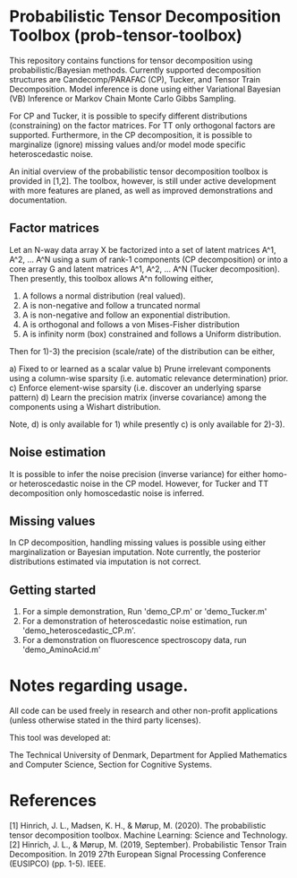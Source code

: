 # Probabilistic Tensor Decomposition Toolbox (prob-tensor-toolbox)
 
This repository contains functions for tensor decomposition using probabilistic/Bayesian methods. Currently supported decomposition structures are Candecomp/PARAFAC (CP), Tucker, and Tensor Train Decomposition. Model inference is done using either Variational Bayesian (VB) Inference or Markov Chain Monte Carlo Gibbs Sampling.

For CP and Tucker, it is possible to specify different distributions (constraining) on the factor matrices. For TT only orthogonal factors are supported. Furthermore, in the CP decomposition, it is possible to marginalize (ignore) missing values and/or model mode specific heteroscedastic noise.

An initial overview of the probabilistic tensor decomposition toolbox is provided in [1,2]. The toolbox, however, is still under active development with more features are planed, as well as improved demonstrations and documentation.

## Factor matrices
Let an N-way data array X be factorized into a set of latent matrices A^1, A^2, ... A^N using a sum of rank-1 components (CP decomposition) or into a core array G and latent matrices A^1, A^2, ... A^N (Tucker decomposition). Then presently, this toolbox allows A^n following either,

1) A follows a normal distribution (real valued).
2) A is non-negative and follow a truncated normal
3) A is non-negative and follow an exponential distribution.
4) A is orthogonal and follows a von Mises-Fisher distribution
5) A is infinity norm (box) constrained and follows a Uniform distribution.

Then for 1)-3) the precision (scale/rate) of the distribution can be either,

a) Fixed to or learned as a scalar value
b) Prune irrelevant components using a column-wise sparsity (i.e. automatic relevance determination) prior.
c) Enforce element-wise sparsity (i.e. discover an underlying sparse pattern)
d) Learn the precision matrix (inverse covariance) among the components using a Wishart distribution.

Note, d) is only available for 1) while presently c) is only available for 2)-3).

## Noise estimation
It is  possible to infer the noise precision (inverse variance) for either homo- or heteroscedastic noise in the CP model. However, for Tucker and TT decomposition only homoscedastic noise is inferred.

## Missing values
In CP decomposition, handling missing values is possible using either marginalization or Bayesian imputation. Note currently, the posterior distributions estimated via imputation is not correct.


## Getting started

1) For a simple demonstration, Run 'demo_CP.m' or 'demo_Tucker.m'
2) For a demonstration of heteroscedastic noise estimation, run 'demo_heteroscedastic_CP.m'.
3) For a demonstration on fluorescence spectroscopy data, run 'demo_AminoAcid.m'


# Notes regarding usage.
All code can be used freely in research and other non-profit applications (unless otherwise stated in the third party licenses). 

This tool was developed at:

The Technical University of Denmark, Department for Applied Mathematics and Computer Science, Section for Cognitive Systems.

# References
[1] Hinrich, J. L., Madsen, K. H., & Mørup, M. (2020). The probabilistic tensor decomposition toolbox. Machine Learning: Science and Technology.
[2] Hinrich, J. L., & Mørup, M. (2019, September). Probabilistic Tensor Train Decomposition. In 2019 27th European Signal Processing Conference (EUSIPCO) (pp. 1-5). IEEE.